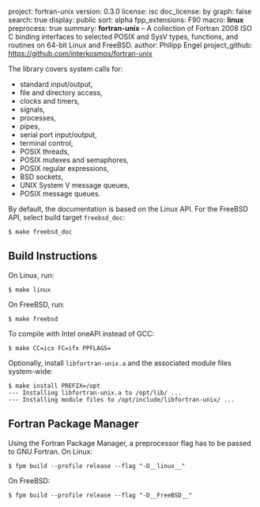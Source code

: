 project:        fortran-unix
version:        0.3.0
license:        isc
doc_license:    by
graph:          false
search:         true
display:        public
sort:           alpha
fpp_extensions: F90
macro:          __linux__
preprocess:     true
summary:        **fortran-unix** – A collection of Fortran 2008 ISO C binding
                interfaces to selected POSIX and SysV types, functions, and
                routines on 64-bit Linux and FreeBSD.
author:         Philipp Engel
project_github: https://github.com/interkosmos/fortran-unix

The library covers system calls for:

* standard input/output,
* file and directory access,
* clocks and timers,
* signals,
* processes,
* pipes,
* serial port input/output,
* terminal control,
* POSIX threads,
* POSIX mutexes and semaphores,
* POSIX regular expressions,
* BSD sockets,
* UNIX System V message queues,
* POSIX message queues.

By default, the documentation is based on the Linux API. For the FreeBSD API,
select build target `freebsd_doc`:

```
$ make freebsd_doc
```

## Build Instructions

On Linux, run:

```
$ make linux
```

On FreeBSD, run:

```
$ make freebsd
```

To compile with Intel oneAPI instead of GCC:

```
$ make CC=icx FC=ifx PPFLAGS=
```

Optionally, install `libfortran-unix.a` and the associated module files
system-wide:

```
$ make install PREFIX=/opt
--- Installing libfortran-unix.a to /opt/lib/ ...
--- Installing module files to /opt/include/libfortran-unix/ ...
```

## Fortran Package Manager

Using the Fortran Package Manager, a preprocessor flag has to be passed to GNU
Fortran. On Linux:

```
$ fpm build --profile release --flag "-D__linux__"
```

On FreeBSD:

```
$ fpm build --profile release --flag "-D__FreeBSD__"
```
